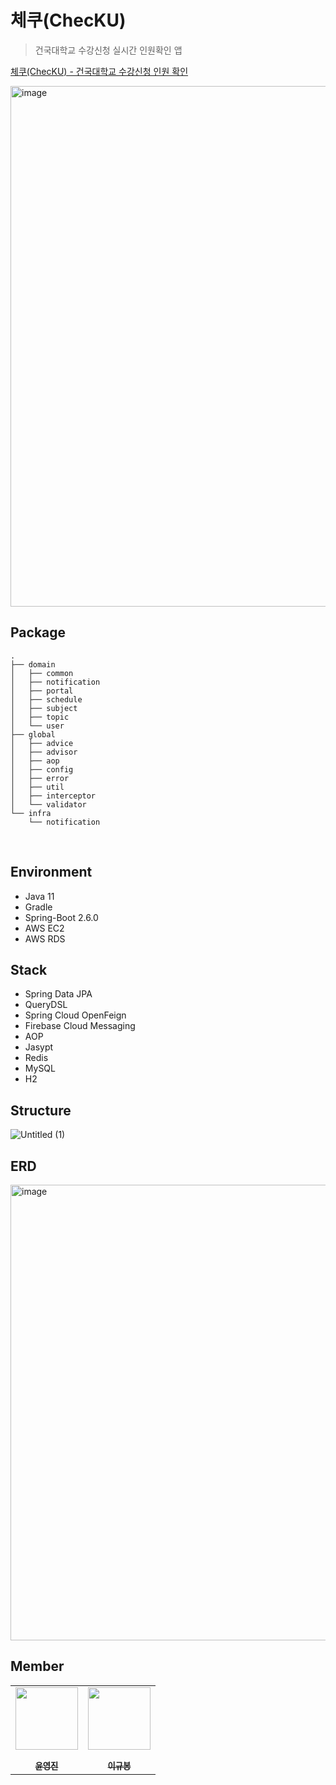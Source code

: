 # 체쿠(ChecKU)
> 건국대학교 수강신청 실시간 인원확인 앱

[체쿠(ChecKU) - 건국대학교 수강신청 인원 확인](https://bit.ly/3JJUuvD)

<img width="833" alt="image" src="https://user-images.githubusercontent.com/46523628/187130227-425bf503-f1bf-4e42-84a8-3b5b1c4872eb.png">

## Package
```
.
├── domain
│   ├── common
│   ├── notification
│   ├── portal
│   ├── schedule
│   ├── subject
│   ├── topic
│   └── user
├── global
│   ├── advice
│   ├── advisor
│   ├── aop
│   ├── config
│   ├── error
│   ├── util
│   ├── interceptor
│   └── validator
└── infra
    └── notification
```

<br>

## Environment
* Java 11
* Gradle
* Spring-Boot 2.6.0
* AWS EC2
* AWS RDS

## Stack
* Spring Data JPA
* QueryDSL
* Spring Cloud OpenFeign
* Firebase Cloud Messaging
* AOP
* Jasypt
* Redis
* MySQL
* H2

## Structure

![Untitled (1)](https://user-images.githubusercontent.com/83503188/218639426-b0aa1b00-627d-4d3f-b34a-6e564f62f1e4.png)

## ERD

<img width="729" alt="image" src="https://user-images.githubusercontent.com/83503188/218758830-e2101990-cc7f-4f07-9f13-6cbe8af54534.png">

## Member
<table align="center" >
   <tr>
        <td align="center"><a href="https://github.com/yoon-youngjin"><img src="https://github.com/yoon-youngjin.png" width="100px;" alt=""/><br /><sub><b><br/>윤영진</b></sub></a></td>
        <td align="center"><a href="https://github.com/bong01"><img src="https://github.com/bong01.png" width="100px;" alt=""/><br /><sub><b><br/>이규봉</b></sub></a></td>
   </tr>
</table>
